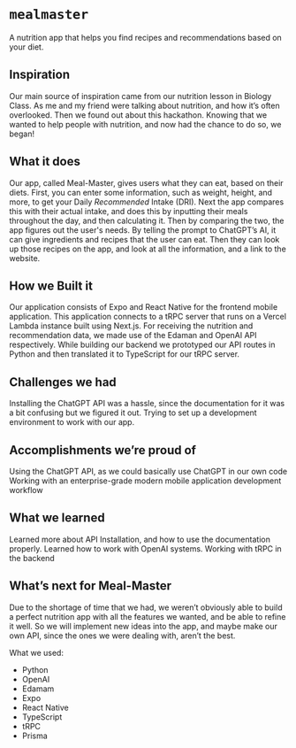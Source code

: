 # `mealmaster`

A nutrition app that helps you find recipes and recommendations based on your diet.

## Inspiration
Our main source of inspiration came from our nutrition lesson in Biology Class. As me and my friend were talking about nutrition, and how it’s often overlooked. Then we found out about this hackathon. Knowing that we wanted to help people with nutrition, and now had the chance to do so, we began!
## What it does
Our app, called Meal-Master, gives users what they can eat, based on their diets. First, you can enter some information, such as weight, height, and more, to get your Daily _Recommended_ Intake (DRI). Next the app compares this with their actual intake, and does this by inputting their meals throughout the day, and then calculating it. Then by comparing the two, the app figures out the user's needs. By telling the prompt to ChatGPT’s AI, it can give ingredients and recipes that the user can eat. Then they can look up those recipes on the app, and look at all the information, and a link to the website.
## How we Built it
Our application consists of Expo and React Native for the frontend mobile application. This application connects to a tRPC server that runs on a Vercel Lambda instance built using Next.js. For receiving the nutrition and recommendation data, we made use of the Edaman and OpenAI API respectively. While building our backend we prototyped our API routes in Python and then translated it to TypeScript for our tRPC server.
## Challenges we had
Installing the ChatGPT API was a hassle, since the documentation for it was a bit confusing but we figured it out.
Trying to set up a development environment to work with our app. 
## Accomplishments we’re proud of
Using the ChatGPT API, as we could basically use ChatGPT in our own code
Working with an enterprise-grade modern mobile application development workflow
## What we learned
Learned more about API Installation, and how to use the documentation properly.
Learned how to work with OpenAI systems.
Working with tRPC in the backend
## What’s next for Meal-Master
Due to the shortage of time that we had, we weren’t obviously able to build a perfect nutrition app with all the features we wanted, and be able to refine it well. So we will implement new ideas into the app, and maybe make our own API, since the ones we were dealing with, aren’t the best.

What we used:
- Python
- OpenAI
- Edamam
- Expo
- React Native
- TypeScript
- tRPC
- Prisma
